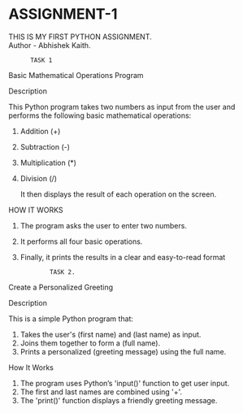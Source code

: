 # ASSIGNMENT-1
THIS IS MY FIRST PYTHON ASSIGNMENT.  
Author - Abhishek Kaith.

          TASK 1

Basic Mathematical Operations Program

   Description

This Python program takes two numbers as input from the user and performs the following basic mathematical operations:

1. Addition  (+)

2. Subtraction (-)

3. Multiplication (*)

4. Division (/)

   It then displays the result of each operation on the screen.

HOW IT WORKS

1. The program asks the user to enter two numbers.

2. It performs all four basic operations.

3. Finally, it prints the results in a clear and 
   easy-to-read format


               TASK 2.

Create a Personalized Greeting

Description

This is a simple Python program that:

1. Takes the user's (first name) and (last name) as input.  
2. Joins them together to form a (full name).  
3. Prints a personalized (greeting message) using the full name.  

How It Works

1.  The program uses Python’s 'input()' function to get user input.  
2.  The first and last names are combined using '+'.  
3.  The 'print()' function displays a friendly greeting message.

